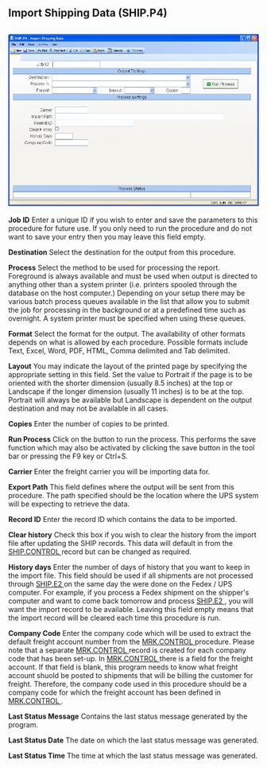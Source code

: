 ##  Import Shipping Data (SHIP.P4)

<PageHeader />

##

![](./SHIP-P4-1.jpg)

**Job ID** Enter a unique ID if you wish to enter and save the parameters to
this procedure for future use. If you only need to run the procedure and do
not want to save your entry then you may leave this field empty.  
  
**Destination** Select the destination for the output from this procedure.  
  
**Process** Select the method to be used for processing the report. Foreground
is always available and must be used when output is directed to anything other
than a system printer (i.e. printers spooled through the database on the host
computer.) Depending on your setup there may be various batch process queues
available in the list that allow you to submit the job for processing in the
background or at a predefined time such as overnight. A system printer must be
specified when using these queues.  
  
**Format** Select the format for the output. The availability of other formats
depends on what is allowed by each procedure. Possible formats include Text,
Excel, Word, PDF, HTML, Comma delimited and Tab delimited.  
  
**Layout** You may indicate the layout of the printed page by specifying the
appropriate setting in this field. Set the value to Portrait if the page is to
be oriented with the shorter dimension (usually 8.5 inches) at the top or
Landscape if the longer dimension (usually 11 inches) is to be at the top.
Portrait will always be available but Landscape is dependent on the output
destination and may not be available in all cases.  
  
**Copies** Enter the number of copies to be printed.  
  
**Run Process** Click on the button to run the process. This performs the save
function which may also be activated by clicking the save button in the tool
bar or pressing the F9 key or Ctrl+S.  
  
**Carrier** Enter the freight carrier you will be importing data for.  
  
**Export Path** This field defines where the output will be sent from this
procedure. The path specified should be the location where the UPS system will
be expecting to retrieve the data.  
  
**Record ID** Enter the record ID which contains the data to be imported.  
  
**Clear history** Check this box if you wish to clear the history from the import file after updating the SHIP records. This data will default in from the [ SHIP.CONTROL ](../../../MRK-ENTRY/SHIP-CONTROL/README.md) record but can be changed as required.   
  
**History days** Enter the number of days of history that you want to keep in the import file. This field should be used if all shipments are not processed through [ SHIP.E2 ](../../../MRK-ENTRY/SHIP-E2/README.md) on the same day the were done on the Fedex / UPS computer. For example, if you process a Fedex shipment on the shipper's computer and want to come back tomorrow and process [ SHIP.E2 ](../../../MRK-ENTRY/SHIP-E2/README.md) , you will want the import record to be available. Leaving this field empty means that the import record will be cleared each time this procedure is run.   
  
**Company Code** Enter the company code which will be used to extract the default freight account number from the [ MRK.CONTROL ](../../../MRK-ENTRY/MRK-CONTROL/README.md) procedure. Please note that a separate [ MRK.CONTROL ](../../../MRK-ENTRY/MRK-CONTROL/README.md) record is created for each company code that has been set-up. In [ MRK.CONTROL ](../../../MRK-ENTRY/MRK-CONTROL/README.md) there is a field for the freight account. If that field is blank, this program needs to know what freight account shuold be posted to shipments that will be billing the customer for freight. Therefore, the company code used in this procedure should be a company code for which the freight account has been defined in [ MRK.CONTROL ](../../../MRK-ENTRY/MRK-CONTROL/README.md) .   
  
**Last Status Message** Contains the last status message generated by the
program.  
  
**Last Status Date** The date on which the last status message was generated.  
  
**Last Status Time** The time at which the last status message was generated.  
  
  
<badge text= "Version 8.10.57" vertical="middle" />

<PageFooter />
